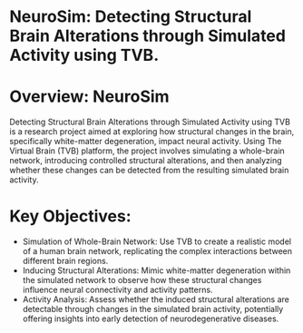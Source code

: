 # NeuroSim: Detecting Structural Brain Alterations through Simulated Activity using TVB.



# Overview: NeuroSim
Detecting Structural Brain Alterations through Simulated Activity using TVB is a research project aimed at exploring how structural changes in the brain, specifically white-matter degeneration, impact neural activity. Using The Virtual Brain (TVB) platform, the project involves simulating a whole-brain network, introducing controlled structural alterations, and then analyzing whether these changes can be detected from the resulting simulated brain activity.
# Key Objectives:
- Simulation of Whole-Brain Network: Use TVB to create a realistic model of a human brain network, replicating the complex interactions between different brain regions.
- Inducing Structural Alterations: Mimic white-matter degeneration within the simulated network to observe how these structural changes influence neural connectivity and activity patterns.
- Activity Analysis: Assess whether the induced structural alterations are detectable through changes in the simulated brain activity, potentially offering insights into early detection of neurodegenerative diseases.

